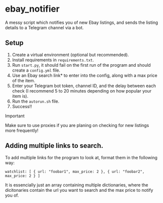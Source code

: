 # ebay_notifier
A messy script which notifies you of new Ebay listings, and sends the listing details to a Telegram channel via a bot.


## Setup
1) Create a virtual environment (optional but recommended).
2) Install requirements in `requirements.txt`.
3) Run `start.py`, it should fail on the first run of the program and should create a `config.yml` file.
4) Use an Ebay search link* to enter into the config, along with a max price of the item.
5) Enter your Telegram bot token, channel ID, and the delay between each check (I recommend 5 to 20 minutes depending on how popular your item is).
5) Run the `autorun.sh` file.
6) Success!!

> [!IMPORTANT]
> Make sure to use proxies if you are planing on checking for new listings more frequently!

## Adding multiple links to search.

To add multiple links for the program to look at, format them in the following way:

`
watchlist: [ { url: "foobar1", max_price: 2 }, { url: "foobar2", max_price: 2 } ]
`

It is essencially just an array containing multiple dictionaries, where the dicitonaries contain the url you want to search and the max price to notify you of. 
